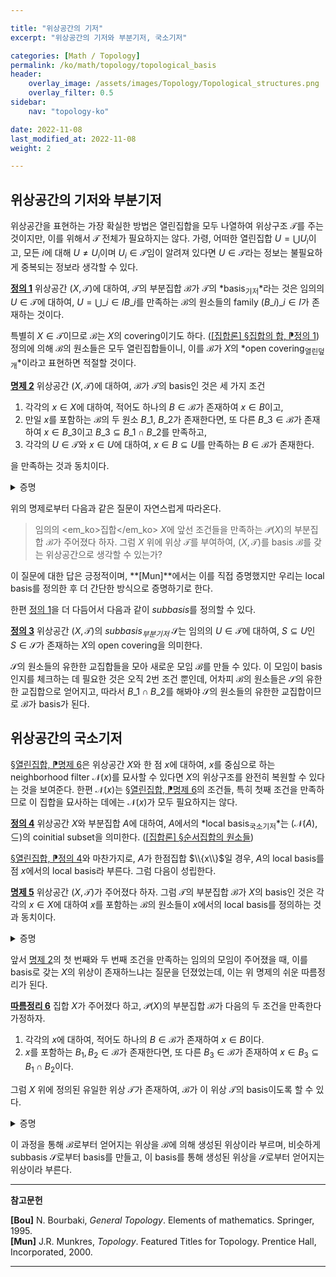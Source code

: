 ```yaml
---

title: "위상공간의 기저"
excerpt: "위상공간의 기저와 부분기저, 국소기저"

categories: [Math / Topology]
permalink: /ko/math/topology/topological_basis
header:
    overlay_image: /assets/images/Topology/Topological_structures.png
    overlay_filter: 0.5
sidebar: 
    nav: "topology-ko"

date: 2022-11-08
last_modified_at: 2022-11-08
weight: 2

---
```


## 위상공간의 기저와 부분기저

위상공간을 표현하는 가장 확실한 방법은 열린집합을 모두 나열하여 위상구조 $\mathcal{T}$를 주는 것이지만, 이를 위해서 $\mathcal{T}$ 전체가 필요하지는 않다. 가령, 어떠한 열린집합 $U=\bigcup U_i$이고, 모든 $i$에 대해 $U\neq U_i$이며 $U_i\in\mathcal{T}$임이 알려져 있다면 $U\in\mathcal{T}$라는 정보는 불필요하게 중복되는 정보라 생각할 수 있다.

<div class="definition" markdown="1">

<ins id="df1">**정의 1**</ins> 위상공간 $(X,\mathcal{T})$에 대하여, $\mathcal{T}$의 부분집합 $\mathcal{B}$가 $\mathcal{T}$의 *basis<sub>기저</sub>*라는 것은 임의의 $U\in\mathcal{T}$에 대하여, $U=\bigcup\_{i\in I} B\_i$를 만족하는 $\mathcal{B}$의 원소들의 family $(B\_i)\_{i\in I}$가 존재하는 것이다.

</div>

특별히 $X\in\mathcal{T}$이므로 $\mathcal{B}$는 $X$의 covering이기도 하다. ([\[집합론\] §집합의 합, ⁋정의 1](/ko/math/set_theory/sum_of_sets#df1)) 정의에 의해 $\mathcal{B}$의 원소들은 모두 열린집합들이니, 이를 $\mathcal{B}$가 $X$의 *open covering<sub>열린덮개</sub>*이라고 표현하면 적절할 것이다.

<div class="proposition" markdown="1">

<ins id="pp2">**명제 2**</ins> 위상공간 $(X,\mathcal{T})$에 대하여, $\mathcal{B}$가 $\mathcal{T}$의 basis인 것은 세 가지 조건

1. 각각의 $x\in X$에 대하여, 적어도 하나의 $B\in \mathcal{B}$가 존재하여 $x\in B$이고,
2. 만일 $x$를 포함하는 $\mathcal{B}$의 두 원소 $B\_1$, $B\_2$가 존재한다면, 또 다른 $B\_3\in\mathcal{B}$가 존재하여 $x\in B\_3$이고 $B\_3\subseteq B\_1\cap B\_2$를 만족하고,
3. 각각의 $U\in\mathcal{T}$와 $x\in U$에 대하여, $x\in B\subseteq U$를 만족하는 $B\in\mathcal{B}$가 존재한다.

을 만족하는 것과 동치이다.
</div>
<details class="proof" markdown="1">
<summary>증명</summary>

우선 $\mathcal{B}$가 $\mathcal{T}$의 basis라 가정하자. 그럼 $\mathcal{B}$는 $X$의 open covering이므로, 1번 조건이 자명하게 성립된다. 

한편, $B\_1$, $B\_2$가 2번 조건과 같이 주어졌다면, $B\_1\cap B\_2$도 열린집합이므로 $B\_1\cap B\_2=\bigcup\_{i\in I} B\_i$를 만족하는 $\mathcal{B}$의 원소들의 family $(B\_i)\_{i\in I}$가 존재한다. 이 때, $(B\_i)\_{i\in I}$는 $B\_1\cap B\_2$의 open covering이므로, 1번 조건과 마찬가지로 2번 조건도 자명하게 성립된다. 여기에서 $B\_1\cap B\_2$를 임의의 열린집합 $U$로 바꾸면 3번을 얻는다.

거꾸로 세 개의 조건이 만족된다고 가정하고, 임의의 열린집합 $U$를 택하자. 그럼 $x\in U$에 대해, 3번 조건에 의해 $x\in B\_x\subseteq U$를 만족하는 $B\_x\in\mathcal{B}$가 존재한다. 이제 $U=\bigcup\_{x\in U} B\_x$이므로, 증명 끝.  

</details>

위의 명제로부터 다음과 같은 질문이 자연스럽게 따라온다.

> 임의의 <em_ko>집합</em_ko> $X$에 앞선 조건들을 만족하는 $\mathcal{P}(X)$의 부분집합 $\mathcal{B}$가 주어졌다 하자. 그럼 $X$ 위에 위상 $\mathcal{T}$를 부여하여, $(X,\mathcal{T})$를 basis $\mathcal{B}$를 갖는 위상공간으로 생각할 수 있는가?

이 질문에 대한 답은 긍정적이며, **[Mun]**에서는 이를 직접 증명했지만 우리는 local basis를 정의한 후 더 간단한 방식으로 증명하기로 한다.

한편 [정의 1](#df1)을 더 다듬어서 다음과 같이 *subbasis*를 정의할 수 있다.

<div class="definition" markdown="1">

<ins id="df3">**정의 3**</ins> 위상공간 $(X,\mathcal{T})$의 *subbasis<sub>부분기저</sub>* $\mathcal{S}$는 임의의 $U\in\mathcal{T}$에 대하여, $S\subseteq U$인 $S\in\mathcal{S}$가 존재하는 $X$의 open covering을 의미한다.

</div>

$\mathcal{S}$의 원소들의 유한한 교집합들을 모아 새로운 모임 $\mathcal{B}$를 만들 수 있다. 이 모임이 basis인지를 체크하는 데 필요한 것은 오직 2번 조건 뿐인데, 어차피 $\mathcal{B}$의 원소들은 $\mathcal{S}$의 유한한 교집합으로 얻어지고, 따라서 $B\_1\cap B\_2$를 해봐야 $\mathcal{S}$의 원소들의 유한한 교집합이므로 $\mathcal{B}$가 basis가 된다. 

## 위상공간의 국소기저

[§열린집합, ⁋명제 6](/ko/math/topology/open_sets#pp6)은 위상공간 $X$와 한 점 $x$에 대하여, $x$를 중심으로 하는 neighborhood filter $\mathcal{N}(x)$를 묘사할 수 있다면 $X$의 위상구조를 완전히 복원할 수 있다는 것을 보여준다. 한편 $\mathcal{N}(x)$는 [§열린집합, ⁋명제 6](/ko/math/topology/open_sets#pp6)의 조건들, 특히 첫째 조건을 만족하므로 이 집합을 묘사하는 데에는 $\mathcal{N}(x)$가 모두 필요하지는 않다.

<div class="definition" markdown="1">

<ins id="df4">**정의 4**</ins> 위상공간 $X$와 부분집합 $A$에 대하여, $A$에서의 *local basis<sub>국소기저</sub>*는 $(\mathcal{N}(A),\subseteq)$의 coinitial subset을 의미한다. ([\[집합론\] §순서집합의 원소들](/ko/math/set_theory/elements_in_ordered_set))

</div>

[§열린집합, ⁋정의 4](/ko/math/topology/open_sets#df4)와 마찬가지로, $A$가 한점집합 $\\{x\\}$일 경우, $A$의 local basis를 점 $x$에서의 local basis라 부른다. 그럼 다음이 성립한다.

<div class="proposition" markdown="1">

<ins id="pp5">**명제 5**</ins> 위상공간 $(X,\mathcal{T})$가 주어졌다 하자. 그럼 $\mathcal{T}$의 부분집합 $\mathcal{B}$가 $X$의 basis인 것은 각각의 $x\in X$에 대하여 <phrase>$x$를 포함하는 $\mathcal{B}$의 원소들</phrase>이 $x$에서의 local basis를 정의하는 것과 동치이다.

</div>
<details class="proof" markdown="1">
<summary>증명</summary>

편의상 $\mathcal{B}$의 원소들 중 $x$를 포함하는 것들을 모두 모아 이들을 $\mathcal{B}(x)$라 적자. 

우선 $\mathcal{B}$가 $X$의 basis라 하고, 임의의 점 $x\in X$와 근방 $V$를 택하자. 그럼 $x\in U\subseteq V$이도록 하는 열린집합 $U$가 존재한다. 이제 $\mathcal{B}$는 $X$의 basis이므로, $U=\bigcup U_i$이도록 하는 $U_i\in\mathcal{B}$들이 존재한다. $x\in U$이므로, 어떤 $i$에 대해 $x\in U_i$이고 따라서 $U_i\in\mathcal{B}(x)$이다. 

거꾸로 주어진 조건을 만족하는 $\mathcal{B}$가 주어졌다 하고, 임의의 열린집합 $U$가 주어졌다 하자. 그럼 임의의 $x\in U$에 대하여 $U\in\mathcal{N}(x)$이므로, 주어진 조건으로부터 적당한 $V(x)\in\mathcal{B}(x)$가 존재하여 $x\in V(x)\subseteq U$이도록 할 수 있다. 이제 $U=\bigcup V(x)$이므로 원하는 결과를 얻는다.

</details>

앞서 [명제 2](#pp2)의 첫 번째와 두 번째 조건을 만족하는 임의의 모임이 주어졌을 때, 이를 basis로 갖는 $X$의 위상이 존재하느냐는 질문을 던졌었는데, 이는 위 명제의 쉬운 따름정리가 된다.

<div class="proposition" markdown="1">

<ins id="crl6">**따름정리 6**</ins> 집합 $X$가 주어졌다 하고, $\mathcal{P}(X)$의 부분집합 $\mathcal{B}$가 다음의 두 조건을 만족한다 가정하자.

1. 각각의 $x$에 대하여, 적어도 하나의 $B\in\mathcal{B}$가 존재하여 $x\in B$이다.
2. $x$를 포함하는 $B_1,B_2\in\mathcal{B}$가 존재한다면, 또 다른 $B_3\in\mathcal{B}$가 존재하여 $x\in B_3\subseteq B_1\cap B_2$이다.

그럼 $X$ 위에 정의된 유일한 위상 $\mathcal{T}$가 존재하여, $\mathcal{B}$가 이 위상 $\mathcal{T}$의 basis이도록 할 수 있다.

</div>
<details class="proof" markdown="1">
<summary>증명</summary>

$\mathcal{B}(x)$를 앞선 명제의 증명에서와 같이 <phrase>$\mathcal{B}$의 원소들 중 $x$를 포함하는 것들의 모임</phrase>으로 정의하자. 또,

$$\mathcal{N}(x)=\mathop{\uparrow}\mathcal{B}(x):=\bigcup_{B\in\mathcal{B}}\mathop{\uparrow}B$$

으로 정의하자. 즉 $\mathcal{N}(x)$는 주어진 $x\in X$를 포함하는 $\mathcal{B}$의 원소, 그리고 이 원소보다 큰 $\mathcal{P}(X)$의 원소들을 모두 포함하는 모임이다.

- 임의의 $V\in\mathcal{N}(x)$에 대하여, $V\subseteq V'$라 하자. $\mathcal{N}(x)$의 정의에 의하여, $U\subseteq V$를 만족하는 $U\in\mathcal{B}(x)$가 존재하며, 이러한 $U$에 대해 $U\subseteq V'$이므로 $V'\in\mathcal{N}(x)$이다.
- $\mathcal{N}(x)$의 원소들 $V_1,\ldots, V_n$이 주어졌다 하자. 그럼 $U_i\subseteq V_i$를 만족하는 $U_i\in\mathcal{B}(x)$들이 존재한다. [명제 2](#pp2)의 두 번째 조건을 귀납적으로 사용하면, 적당한 $U\in\mathcal{B}(x)$가 존재하여 $U\subseteq U_1\cap\cdots\cap U_n$임을 알 수 있다. 특히 $U\subseteq V_1\cap\cdots\cap V_n$이므로, $V_1\cap\cdots\cap V_n\in\mathcal{N}(x)$이다.
- $\mathcal{N}(x)$의 임의의 원소 $V$에 대하여, $W\subseteq V$를 만족하는 $W\in\mathcal{B}(x)$가 존재하므로 $x\in V$이다.
- $\mathcal{N}(x)$의 임의의 원소 $V$에 대하여, $W\subseteq V$를 만족하는 $W\in\mathcal{B}(x)$를 택하자. 그럼 임의의 $W\in\mathcal{B}$이며, 따라서 임의의 $y\in W$에 대해 $W\in\mathcal{B}(y)$이다. $W\subseteq V$이므로, 이로부터 $V\in\mathcal{N}(y)$가 모든 $y$에 대해 성립함을 안다.

이제 [§열린집합, ⁋명제 6](/ko/math/topology/open_sets#pp6)을 적용하여 위상공간 $\mathcal{T}$를 얻을 수 있고, 이 위상공간에서 $\mathcal{B}(x)$는 $x$에서의 local basis가 되므로 [명제 5](#pp5)에 의해 $\mathcal{B}$는 $\mathcal{T}$의 basis가 된다.

</details>

이 과정을 통해 $\mathcal{B}$로부터 얻어지는 위상을 $\mathcal{B}$에 의해 생성된 위상이라 부르며, 비슷하게 subbasis $\mathcal{S}$로부터 basis를 만들고, 이 basis를 통해 생성된 위상을 $\mathcal{S}$로부터 얻어지는 위상이라 부른다.

---

**참고문헌**

**[Bou]** N. Bourbaki, <i>General Topology</i>. Elements of mathematics. Springer, 1995.  
**[Mun]** J.R. Munkres, <i>Topology</i>. Featured Titles for Topology. Prentice Hall, Incorporated, 2000.

---